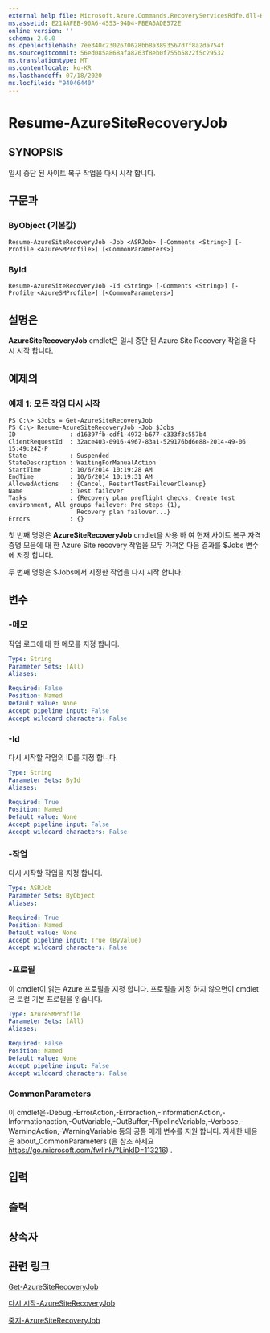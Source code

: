 ```yaml
---
external help file: Microsoft.Azure.Commands.RecoveryServicesRdfe.dll-Help.xml
ms.assetid: E214AFEB-90A6-4553-94D4-FBEA6ADE572E
online version: ''
schema: 2.0.0
ms.openlocfilehash: 7ee340c2302670628bb8a3893567d7f8a2da754f
ms.sourcegitcommit: 56ed085a868afa8263f8eb0f755b5822f5c29532
ms.translationtype: MT
ms.contentlocale: ko-KR
ms.lasthandoff: 07/18/2020
ms.locfileid: "94046440"
---
```

# Resume-AzureSiteRecoveryJob

## SYNOPSIS
일시 중단 된 사이트 복구 작업을 다시 시작 합니다.

## 구문과

### ByObject (기본값)
```
Resume-AzureSiteRecoveryJob -Job <ASRJob> [-Comments <String>] [-Profile <AzureSMProfile>] [<CommonParameters>]
```

### ById
```
Resume-AzureSiteRecoveryJob -Id <String> [-Comments <String>] [-Profile <AzureSMProfile>] [<CommonParameters>]
```

## 설명은
**AzureSiteRecoveryJob** cmdlet은 일시 중단 된 Azure Site Recovery 작업을 다시 시작 합니다.

## 예제의

### 예제 1: 모든 작업 다시 시작
```
PS C:\> $Jobs = Get-AzureSiteRecoveryJob  
PS C:\> Resume-AzureSiteRecoveryJob -Job $Jobs
ID               : d16397fb-cdf1-4972-b677-c333f3c557b4
ClientRequestId  : 32ace403-0916-4967-83a1-529176bd6e88-2014-49-06 15:49:24Z-P
State            : Suspended
StateDescription : WaitingForManualAction
StartTime        : 10/6/2014 10:19:28 AM
EndTime          : 10/6/2014 10:19:31 AM
AllowedActions   : {Cancel, RestartTestFailoverCleanup}
Name             : Test failover
Tasks            : {Recovery plan preflight checks, Create test environment, All groups failover: Pre steps (1), 
                   Recovery plan failover...} 
Errors           : {}
```

첫 번째 명령은 **AzureSiteRecoveryJob** cmdlet을 사용 하 여 현재 사이트 복구 자격 증명 모음에 대 한 Azure Site recovery 작업을 모두 가져온 다음 결과를 $Jobs 변수에 저장 합니다.

두 번째 명령은 $Jobs에서 지정한 작업을 다시 시작 합니다.

## 변수

### -메모
작업 로그에 대 한 메모를 지정 합니다.

```yaml
Type: String
Parameter Sets: (All)
Aliases: 

Required: False
Position: Named
Default value: None
Accept pipeline input: False
Accept wildcard characters: False
```

### -Id
다시 시작할 작업의 ID를 지정 합니다.

```yaml
Type: String
Parameter Sets: ById
Aliases: 

Required: True
Position: Named
Default value: None
Accept pipeline input: False
Accept wildcard characters: False
```

### -작업
다시 시작할 작업을 지정 합니다.

```yaml
Type: ASRJob
Parameter Sets: ByObject
Aliases: 

Required: True
Position: Named
Default value: None
Accept pipeline input: True (ByValue)
Accept wildcard characters: False
```

### -프로필
이 cmdlet이 읽는 Azure 프로필을 지정 합니다.
프로필을 지정 하지 않으면이 cmdlet은 로컬 기본 프로필을 읽습니다.

```yaml
Type: AzureSMProfile
Parameter Sets: (All)
Aliases: 

Required: False
Position: Named
Default value: None
Accept pipeline input: False
Accept wildcard characters: False
```

### CommonParameters
이 cmdlet은-Debug,-ErrorAction,-Erroraction,-InformationAction,-Informationaction,-OutVariable,-OutBuffer,-PipelineVariable,-Verbose,-WarningAction,-WarningVariable 등의 공통 매개 변수를 지원 합니다. 자세한 내용은 about_CommonParameters (을 참조 하세요 https://go.microsoft.com/fwlink/?LinkID=113216) .

## 입력

## 출력

## 상속자

## 관련 링크

[Get-AzureSiteRecoveryJob](./Get-AzureSiteRecoveryJob.md)

[다시 시작-AzureSiteRecoveryJob](./Restart-AzureSiteRecoveryJob.md)

[중지-AzureSiteRecoveryJob](./Stop-AzureSiteRecoveryJob.md)


